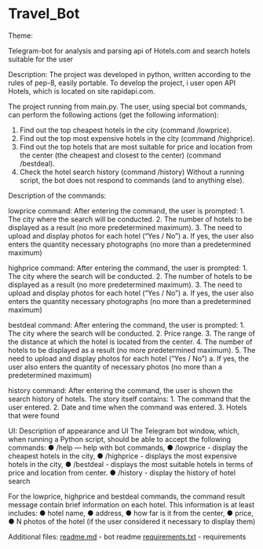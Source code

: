 # Travel_Bot
Theme:

Telegram-bоt for analysis and parsing api of Hotels.com and search
hotels suitable for the user

Description:
  The project was developed in python, written according to the rules of pep-8, easily portable.
  To develop the project, i user open API Hotels, which is located on
  site rapidapi.com.

The project running from main.py.
  The user, using special bot commands, can perform the following
  actions (get the following information):
  1. Find out the top cheapest hotels in the city (command /lowprice).
  2. Find out the top most expensive hotels in the city (command /highprice).
  3. Find out the top hotels that are most suitable for price and location from the center
  (the cheapest and closest to the center) (command /bestdeal).
  4. Check the hotel search history (command /history)
  Without a running script, the bot does not respond to commands (and to anything else).

Description of the commands:

  lowprice command:
    After entering the command, the user is prompted:
    1. The city where the search will be conducted.
    2. The number of hotels to be displayed as a result (no more
    predetermined maximum).
    3. The need to upload and display photos for each hotel (“Yes / No”)
    a. If yes, the user also enters the quantity
    necessary photographs (no more than a predetermined
    maximum)
    
  highprice command:
    After entering the command, the user is prompted:
    1. The city where the search will be conducted.
    2. The number of hotels to be displayed as a result (no more
    predetermined maximum).
    3. The need to upload and display photos for each hotel (“Yes / No”)
    a. If yes, the user also enters the quantity
    necessary photographs (no more than a predetermined
    maximum)
    
  bestdeal command:
    After entering the command, the user is prompted:
    1. The city where the search will be conducted.
    2. Price range.
    3. The range of the distance at which the hotel is located from the center.
    4. The number of hotels to be displayed as a result (no more
    predetermined maximum).
    5. The need to upload and display photos for each hotel (“Yes / No”)
    a. If yes, the user also enters the quantity of 
    necessary photos (no more than a predetermined maximum)
    
  history command:
    After entering the command, the user is shown the search history of hotels. The story itself
    contains:
    1. The command that the user entered.
    2. Date and time when the command was entered.
    3. Hotels that were found
    
UI:
Description of appearance and UI
The Telegram bot window, which, when running a Python script, should be able to
accept the following commands:
● /help — help with bot commands,
● /lowprice - display the cheapest hotels in the city,
● /highprice - displays the most expensive hotels in the city,
● /bestdeal - displays the most suitable hotels in terms of price and location from
center.
● /history - display the history of hotel search

For the lowprice, highprice and bestdeal commands, the command result message
contain brief information on each hotel. This information is at least
includes:
● hotel name,
● address,
● how far is it from the center,
● price,
● N photos of the hotel (if the user considered it necessary to display them)

Additional files:
[readme.md](https://github.com/iskyshurell/Travel_Bot/files/10005691/readme.md) - bot readme
[requirements.txt](https://github.com/iskyshurell/Travel_Bot/files/10005703/requirements.txt) - requirements
